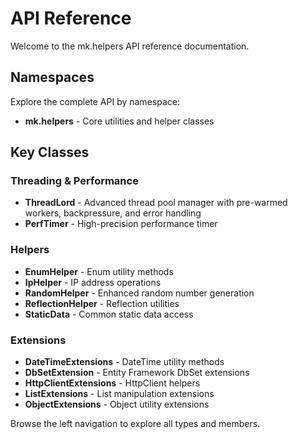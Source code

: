 # API Reference

Welcome to the mk.helpers API reference documentation.

## Namespaces

Explore the complete API by namespace:

- **mk.helpers** - Core utilities and helper classes

## Key Classes

### Threading & Performance
- **ThreadLord** - Advanced thread pool manager with pre-warmed workers, backpressure, and error handling
- **PerfTimer** - High-precision performance timer

### Helpers
- **EnumHelper** - Enum utility methods
- **IpHelper** - IP address operations
- **RandomHelper** - Enhanced random number generation
- **ReflectionHelper** - Reflection utilities
- **StaticData** - Common static data access

### Extensions
- **DateTimeExtensions** - DateTime utility methods
- **DbSetExtension** - Entity Framework DbSet extensions
- **HttpClientExtensions** - HttpClient helpers
- **ListExtensions** - List manipulation extensions
- **ObjectExtensions** - Object utility extensions

Browse the left navigation to explore all types and members.
